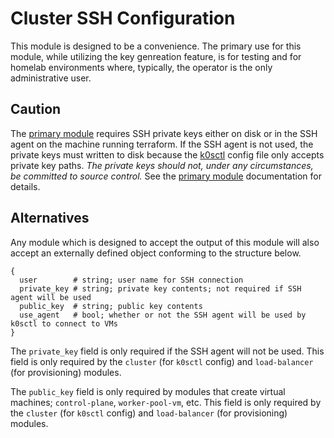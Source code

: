 # Cluster SSH Configuration

This module is designed to be a convenience.
The primary use for this module, while utilizing the key genreation feature, is for testing and for homelab environments where, typically, the operator is the only administrative user.

## Caution

The [primary module](/../../) requires SSH private keys either on disk or in the SSH agent on the machine running terraform.
If the SSH agent is not used, the private keys must written to disk because the [k0sctl](https://github.com/k0sproject/k0sctl) config file only accepts private key paths.
*The private keys should not, under any circumstances, be committed to source control.*
See the [primary module](/../../) documentation for details.

## Alternatives

Any module which is designed to accept the output of this module will also accept an externally defined object conforming to the structure below.

```hcl
{
  user        # string; user name for SSH connection
  private_key # string; private key contents; not required if SSH agent will be used
  public_key  # string; public key contents
  use_agent   # bool; whether or not the SSH agent will be used by k0sctl to connect to VMs
}
```

The `private_key` field is only required if the SSH agent will not be used.
This field is only required by the `cluster` (for `k0sctl` config) and `load-balancer` (for provisioning) modules.

The `public_key` field is only required by modules that create virtual machines; `control-plane`, `worker-pool-vm`, etc.
This field is only required by the `cluster` (for `k0sctl` config) and `load-balancer` (for provisioning) modules.
